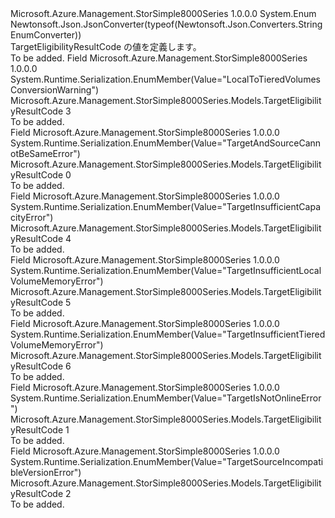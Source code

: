 <Type Name="TargetEligibilityResultCode" FullName="Microsoft.Azure.Management.StorSimple8000Series.Models.TargetEligibilityResultCode">
  <TypeSignature Language="C#" Value="public enum TargetEligibilityResultCode" />
  <TypeSignature Language="ILAsm" Value=".class public auto ansi sealed TargetEligibilityResultCode extends System.Enum" />
  <TypeSignature Language="DocId" Value="T:Microsoft.Azure.Management.StorSimple8000Series.Models.TargetEligibilityResultCode" />
  <TypeSignature Language="VB.NET" Value="Public Enum TargetEligibilityResultCode" />
  <TypeSignature Language="F#" Value="type TargetEligibilityResultCode = " />
  <AssemblyInfo>
    <AssemblyName>Microsoft.Azure.Management.StorSimple8000Series</AssemblyName>
    <AssemblyVersion>1.0.0.0</AssemblyVersion>
  </AssemblyInfo>
  <Base>
    <BaseTypeName>System.Enum</BaseTypeName>
  </Base>
  <Attributes>
    <Attribute>
      <AttributeName>Newtonsoft.Json.JsonConverter(typeof(Newtonsoft.Json.Converters.StringEnumConverter))</AttributeName>
    </Attribute>
  </Attributes>
  <Docs>
    <summary>
            TargetEligibilityResultCode の値を定義します。
            </summary>
    <remarks>To be added.</remarks>
  </Docs>
  <Members>
    <Member MemberName="LocalToTieredVolumesConversionWarning">
      <MemberSignature Language="C#" Value="LocalToTieredVolumesConversionWarning" />
      <MemberSignature Language="ILAsm" Value=".field public static literal valuetype Microsoft.Azure.Management.StorSimple8000Series.Models.TargetEligibilityResultCode LocalToTieredVolumesConversionWarning = int32(3)" />
      <MemberSignature Language="DocId" Value="F:Microsoft.Azure.Management.StorSimple8000Series.Models.TargetEligibilityResultCode.LocalToTieredVolumesConversionWarning" />
      <MemberSignature Language="VB.NET" Value="LocalToTieredVolumesConversionWarning" />
      <MemberSignature Language="F#" Value="LocalToTieredVolumesConversionWarning = 3" Usage="Microsoft.Azure.Management.StorSimple8000Series.Models.TargetEligibilityResultCode.LocalToTieredVolumesConversionWarning" />
      <MemberType>Field</MemberType>
      <AssemblyInfo>
        <AssemblyName>Microsoft.Azure.Management.StorSimple8000Series</AssemblyName>
        <AssemblyVersion>1.0.0.0</AssemblyVersion>
      </AssemblyInfo>
      <Attributes>
        <Attribute>
          <AttributeName>System.Runtime.Serialization.EnumMember(Value="LocalToTieredVolumesConversionWarning")</AttributeName>
        </Attribute>
      </Attributes>
      <ReturnValue>
        <ReturnType>Microsoft.Azure.Management.StorSimple8000Series.Models.TargetEligibilityResultCode</ReturnType>
      </ReturnValue>
      <MemberValue>3</MemberValue>
      <Docs>
        <summary>To be added.</summary>
      </Docs>
    </Member>
    <Member MemberName="TargetAndSourceCannotBeSameError">
      <MemberSignature Language="C#" Value="TargetAndSourceCannotBeSameError" />
      <MemberSignature Language="ILAsm" Value=".field public static literal valuetype Microsoft.Azure.Management.StorSimple8000Series.Models.TargetEligibilityResultCode TargetAndSourceCannotBeSameError = int32(0)" />
      <MemberSignature Language="DocId" Value="F:Microsoft.Azure.Management.StorSimple8000Series.Models.TargetEligibilityResultCode.TargetAndSourceCannotBeSameError" />
      <MemberSignature Language="VB.NET" Value="TargetAndSourceCannotBeSameError" />
      <MemberSignature Language="F#" Value="TargetAndSourceCannotBeSameError = 0" Usage="Microsoft.Azure.Management.StorSimple8000Series.Models.TargetEligibilityResultCode.TargetAndSourceCannotBeSameError" />
      <MemberType>Field</MemberType>
      <AssemblyInfo>
        <AssemblyName>Microsoft.Azure.Management.StorSimple8000Series</AssemblyName>
        <AssemblyVersion>1.0.0.0</AssemblyVersion>
      </AssemblyInfo>
      <Attributes>
        <Attribute>
          <AttributeName>System.Runtime.Serialization.EnumMember(Value="TargetAndSourceCannotBeSameError")</AttributeName>
        </Attribute>
      </Attributes>
      <ReturnValue>
        <ReturnType>Microsoft.Azure.Management.StorSimple8000Series.Models.TargetEligibilityResultCode</ReturnType>
      </ReturnValue>
      <MemberValue>0</MemberValue>
      <Docs>
        <summary>To be added.</summary>
      </Docs>
    </Member>
    <Member MemberName="TargetInsufficientCapacityError">
      <MemberSignature Language="C#" Value="TargetInsufficientCapacityError" />
      <MemberSignature Language="ILAsm" Value=".field public static literal valuetype Microsoft.Azure.Management.StorSimple8000Series.Models.TargetEligibilityResultCode TargetInsufficientCapacityError = int32(4)" />
      <MemberSignature Language="DocId" Value="F:Microsoft.Azure.Management.StorSimple8000Series.Models.TargetEligibilityResultCode.TargetInsufficientCapacityError" />
      <MemberSignature Language="VB.NET" Value="TargetInsufficientCapacityError" />
      <MemberSignature Language="F#" Value="TargetInsufficientCapacityError = 4" Usage="Microsoft.Azure.Management.StorSimple8000Series.Models.TargetEligibilityResultCode.TargetInsufficientCapacityError" />
      <MemberType>Field</MemberType>
      <AssemblyInfo>
        <AssemblyName>Microsoft.Azure.Management.StorSimple8000Series</AssemblyName>
        <AssemblyVersion>1.0.0.0</AssemblyVersion>
      </AssemblyInfo>
      <Attributes>
        <Attribute>
          <AttributeName>System.Runtime.Serialization.EnumMember(Value="TargetInsufficientCapacityError")</AttributeName>
        </Attribute>
      </Attributes>
      <ReturnValue>
        <ReturnType>Microsoft.Azure.Management.StorSimple8000Series.Models.TargetEligibilityResultCode</ReturnType>
      </ReturnValue>
      <MemberValue>4</MemberValue>
      <Docs>
        <summary>To be added.</summary>
      </Docs>
    </Member>
    <Member MemberName="TargetInsufficientLocalVolumeMemoryError">
      <MemberSignature Language="C#" Value="TargetInsufficientLocalVolumeMemoryError" />
      <MemberSignature Language="ILAsm" Value=".field public static literal valuetype Microsoft.Azure.Management.StorSimple8000Series.Models.TargetEligibilityResultCode TargetInsufficientLocalVolumeMemoryError = int32(5)" />
      <MemberSignature Language="DocId" Value="F:Microsoft.Azure.Management.StorSimple8000Series.Models.TargetEligibilityResultCode.TargetInsufficientLocalVolumeMemoryError" />
      <MemberSignature Language="VB.NET" Value="TargetInsufficientLocalVolumeMemoryError" />
      <MemberSignature Language="F#" Value="TargetInsufficientLocalVolumeMemoryError = 5" Usage="Microsoft.Azure.Management.StorSimple8000Series.Models.TargetEligibilityResultCode.TargetInsufficientLocalVolumeMemoryError" />
      <MemberType>Field</MemberType>
      <AssemblyInfo>
        <AssemblyName>Microsoft.Azure.Management.StorSimple8000Series</AssemblyName>
        <AssemblyVersion>1.0.0.0</AssemblyVersion>
      </AssemblyInfo>
      <Attributes>
        <Attribute>
          <AttributeName>System.Runtime.Serialization.EnumMember(Value="TargetInsufficientLocalVolumeMemoryError")</AttributeName>
        </Attribute>
      </Attributes>
      <ReturnValue>
        <ReturnType>Microsoft.Azure.Management.StorSimple8000Series.Models.TargetEligibilityResultCode</ReturnType>
      </ReturnValue>
      <MemberValue>5</MemberValue>
      <Docs>
        <summary>To be added.</summary>
      </Docs>
    </Member>
    <Member MemberName="TargetInsufficientTieredVolumeMemoryError">
      <MemberSignature Language="C#" Value="TargetInsufficientTieredVolumeMemoryError" />
      <MemberSignature Language="ILAsm" Value=".field public static literal valuetype Microsoft.Azure.Management.StorSimple8000Series.Models.TargetEligibilityResultCode TargetInsufficientTieredVolumeMemoryError = int32(6)" />
      <MemberSignature Language="DocId" Value="F:Microsoft.Azure.Management.StorSimple8000Series.Models.TargetEligibilityResultCode.TargetInsufficientTieredVolumeMemoryError" />
      <MemberSignature Language="VB.NET" Value="TargetInsufficientTieredVolumeMemoryError" />
      <MemberSignature Language="F#" Value="TargetInsufficientTieredVolumeMemoryError = 6" Usage="Microsoft.Azure.Management.StorSimple8000Series.Models.TargetEligibilityResultCode.TargetInsufficientTieredVolumeMemoryError" />
      <MemberType>Field</MemberType>
      <AssemblyInfo>
        <AssemblyName>Microsoft.Azure.Management.StorSimple8000Series</AssemblyName>
        <AssemblyVersion>1.0.0.0</AssemblyVersion>
      </AssemblyInfo>
      <Attributes>
        <Attribute>
          <AttributeName>System.Runtime.Serialization.EnumMember(Value="TargetInsufficientTieredVolumeMemoryError")</AttributeName>
        </Attribute>
      </Attributes>
      <ReturnValue>
        <ReturnType>Microsoft.Azure.Management.StorSimple8000Series.Models.TargetEligibilityResultCode</ReturnType>
      </ReturnValue>
      <MemberValue>6</MemberValue>
      <Docs>
        <summary>To be added.</summary>
      </Docs>
    </Member>
    <Member MemberName="TargetIsNotOnlineError">
      <MemberSignature Language="C#" Value="TargetIsNotOnlineError" />
      <MemberSignature Language="ILAsm" Value=".field public static literal valuetype Microsoft.Azure.Management.StorSimple8000Series.Models.TargetEligibilityResultCode TargetIsNotOnlineError = int32(1)" />
      <MemberSignature Language="DocId" Value="F:Microsoft.Azure.Management.StorSimple8000Series.Models.TargetEligibilityResultCode.TargetIsNotOnlineError" />
      <MemberSignature Language="VB.NET" Value="TargetIsNotOnlineError" />
      <MemberSignature Language="F#" Value="TargetIsNotOnlineError = 1" Usage="Microsoft.Azure.Management.StorSimple8000Series.Models.TargetEligibilityResultCode.TargetIsNotOnlineError" />
      <MemberType>Field</MemberType>
      <AssemblyInfo>
        <AssemblyName>Microsoft.Azure.Management.StorSimple8000Series</AssemblyName>
        <AssemblyVersion>1.0.0.0</AssemblyVersion>
      </AssemblyInfo>
      <Attributes>
        <Attribute>
          <AttributeName>System.Runtime.Serialization.EnumMember(Value="TargetIsNotOnlineError")</AttributeName>
        </Attribute>
      </Attributes>
      <ReturnValue>
        <ReturnType>Microsoft.Azure.Management.StorSimple8000Series.Models.TargetEligibilityResultCode</ReturnType>
      </ReturnValue>
      <MemberValue>1</MemberValue>
      <Docs>
        <summary>To be added.</summary>
      </Docs>
    </Member>
    <Member MemberName="TargetSourceIncompatibleVersionError">
      <MemberSignature Language="C#" Value="TargetSourceIncompatibleVersionError" />
      <MemberSignature Language="ILAsm" Value=".field public static literal valuetype Microsoft.Azure.Management.StorSimple8000Series.Models.TargetEligibilityResultCode TargetSourceIncompatibleVersionError = int32(2)" />
      <MemberSignature Language="DocId" Value="F:Microsoft.Azure.Management.StorSimple8000Series.Models.TargetEligibilityResultCode.TargetSourceIncompatibleVersionError" />
      <MemberSignature Language="VB.NET" Value="TargetSourceIncompatibleVersionError" />
      <MemberSignature Language="F#" Value="TargetSourceIncompatibleVersionError = 2" Usage="Microsoft.Azure.Management.StorSimple8000Series.Models.TargetEligibilityResultCode.TargetSourceIncompatibleVersionError" />
      <MemberType>Field</MemberType>
      <AssemblyInfo>
        <AssemblyName>Microsoft.Azure.Management.StorSimple8000Series</AssemblyName>
        <AssemblyVersion>1.0.0.0</AssemblyVersion>
      </AssemblyInfo>
      <Attributes>
        <Attribute>
          <AttributeName>System.Runtime.Serialization.EnumMember(Value="TargetSourceIncompatibleVersionError")</AttributeName>
        </Attribute>
      </Attributes>
      <ReturnValue>
        <ReturnType>Microsoft.Azure.Management.StorSimple8000Series.Models.TargetEligibilityResultCode</ReturnType>
      </ReturnValue>
      <MemberValue>2</MemberValue>
      <Docs>
        <summary>To be added.</summary>
      </Docs>
    </Member>
  </Members>
</Type>